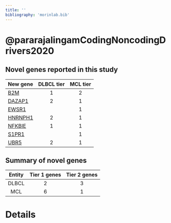 ```yaml
---
title: ''
bibliography: 'morinlab.bib'
---
```


# @pararajalingamCodingNoncodingDrivers2020
## Novel genes reported in this study

|New gene|DLBCL tier|MCL tier|
|:-|:-:|:-:|
|[B2M](B2M)|1 |2 |
|[DAZAP1](DAZAP1)|2 |1 |
|[EWSR1](EWSR1)| |1 |
|[HNRNPH1](HNRNPH1)|2 |1 |
|[NFKBIE](NFKBIE)|1 |1 |
|[S1PR1](S1PR1)| |1 |
|[UBR5](UBR5)|2 |1 |

## Summary of novel genes

|Entity| Tier 1 genes| Tier 2 genes|
|:-:|:-:|:-:|
|DLBCL|2|3|
|MCL|6|1|

# Details

